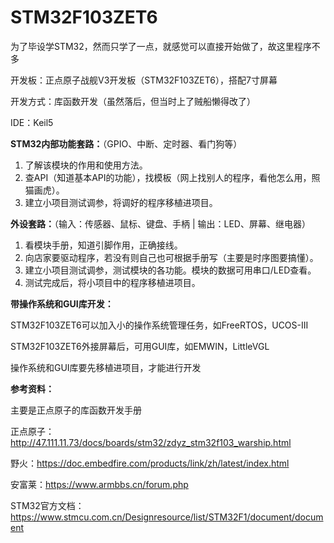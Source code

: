 # STM32F103ZET6

为了毕设学STM32，然而只学了一点，就感觉可以直接开始做了，故这里程序不多

开发板：正点原子战舰V3开发板（STM32F103ZET6），搭配7寸屏幕

开发方式：库函数开发（虽然落后，但当时上了贼船懒得改了）

IDE：Keil5

**STM32内部功能套路：**（GPIO、中断、定时器、看门狗等）

1. 了解该模块的作用和使用方法。
2. 查API（知道基本API的功能），找模板（网上找别人的程序，看他怎么用，照猫画虎）。
3. 建立小项目测试调参，将调好的程序移植进项目。

**外设套路：**（输入：传感器、鼠标、键盘、手柄 | 输出：LED、屏幕、继电器）

1. 看模块手册，知道引脚作用，正确接线。
2. 向店家要驱动程序，若没有则自己也可根据手册写（主要是时序图要搞懂）。
3. 建立小项目测试调参，测试模块的各功能。模块的数据可用串口/LED查看。
4. 测试完成后，将小项目中的程序移植进项目。

**带操作系统和GUI库开发：**

STM32F103ZET6可以加入小的操作系统管理任务，如FreeRTOS，UCOS-III

STM32F103ZET6外接屏幕后，可用GUI库，如EMWIN，LittleVGL

操作系统和GUI库要先移植进项目，才能进行开发

**参考资料：**

主要是正点原子的库函数开发手册

正点原子：<http://47.111.11.73/docs/boards/stm32/zdyz_stm32f103_warship.html>

野火：<https://doc.embedfire.com/products/link/zh/latest/index.html>

安富莱：<https://www.armbbs.cn/forum.php>

STM32官方文档：<https://www.stmcu.com.cn/Designresource/list/STM32F1/document/document>
